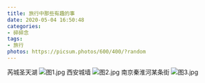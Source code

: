 ```yaml
---
title: 旅行中那些有趣的事
date: 2020-05-04 16:50:48
categories:
- 碎碎念
tags:
- 旅行
photos: https://picsum.photos/600/400/?random
---
```

芮城圣天湖
![图1.jpg](https://i.loli.net/2020/05/06/bjq2NkvrCMBiZ8E.jpg)
西安城墙
![图2.jpg](https://i.loli.net/2020/05/06/Eqv4Bg5xXjGm2us.jpg)
南京秦淮河某条街
![图3.jpg](https://i.loli.net/2020/05/06/szudTZ1IUn5D6Jv.jpg)
